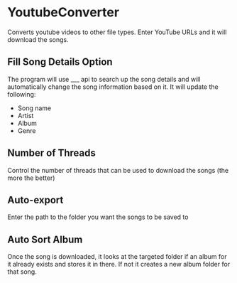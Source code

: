 # YoutubeConverter
Converts youtube videos to other file types.
Enter YouTube URLs and it will download the songs.

## Fill Song Details Option
The program will use ___ api to search up the song details and will automatically change the song information based on it. It will update the following:
- Song name
- Artist
- Album
- Genre

## Number of Threads
Control the number of threads that can be used to download the songs (the more the better)

## Auto-export
Enter the path to the folder you want the songs to be saved to

## Auto Sort Album
Once the song is downloaded, it looks at the targeted folder if an album for it already exists and stores it in there. If not it creates a new album folder for that song.
